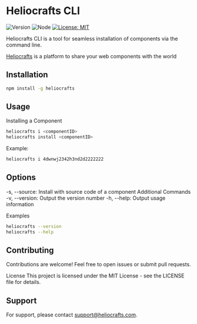 # Heliocrafts CLI

![Version](https://img.shields.io/badge/version-1.0.0-blue.svg)
![Node](https://img.shields.io/badge/node-%3E%3D10.0.0-brightgreen.svg)
[![License: MIT](https://img.shields.io/badge/License-MIT-yellow.svg)](https://opensource.org/licenses/MIT)

Heliocrafts CLI is a tool for seamless installation of components via the command line.

<a href="https://www.heliocrafts.com">Heliocrafts</a> is a platform to share your web components with the world

## Installation

```bash
npm install -g heliocrafts
```

## Usage
Installing a Component
```bash
heliocrafts i <componentID>
heliocrafts install <componentID>
```

Example:
```bash
heliocrafts i 4dwnwj2342h3nd2d2222222
```

## Options
-s, --source: Install with source code of a component
Additional Commands
-v, --version: Output the version number
-h, --help: Output usage information

Examples
```bash
heliocrafts --version
heliocrafts --help
```

## Contributing
Contributions are welcome! Feel free to open issues or submit pull requests.

License
This project is licensed under the MIT License - see the LICENSE file for details.

## Support
For support, please contact support@heliocrafts.com.
